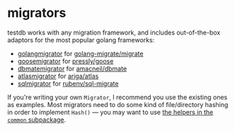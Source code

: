 # migrators

testdb works with any migration framework, and includes out-of-the-box
adaptors for the most popular golang frameworks:

- [golangmigrator](./golangmigrator/) for [golang-migrate/migrate](https://github.com/golang-migrate/migrate)
- [goosemigrator](./goosemigrator/) for [pressly/goose](https://github.com/pressly/goose)
- [dbmatemigrator](./dbmatemigrator/) for [amacneil/dbmate](https://github.com/amacneil/dbmate)
- [atlasmigrator](./atlasmigrator/) for [ariga/atlas](https://github.com/ariga/atlas)
- [sqlmigrator](./sqlmigrator/) for [rubenv/sql-migrate](https://github.com/rubenv/sql-migrate)

If you're writing your own `Migrator`, I recommend you use the existing ones
as examples. Most migrators need to do some kind of file/directory hashing in
order to implement `Hash()` &mdash; you may want to use [the helpers in the
`common` subpackage](./common).

